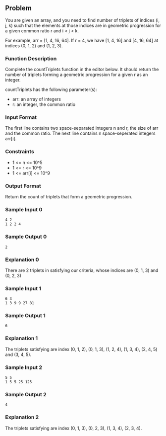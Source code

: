 ## Problem

You are given an array, and you need to find number of triplets of indices (i, j, k) such that the elements at those
indices are in geometric progression for a given common ratio r and i < j < k.

For example, arr = [1, 4, 16, 64]. If r = 4, we have [1, 4, 16] and [4, 16, 64] at indices (0, 1, 2) and (1, 2, 3).

### Function Description

Complete the countTriplets function in the editor below. It should return the number of triplets forming a geometric
progression for a given r as an integer.

countTriplets has the following parameter(s):

* arr: an array of integers
* r: an integer, the common ratio

### Input Format

The first line contains two space-separated integers n and r, the size of arr and the common ratio.
The next line contains n space-seperated integers arr[i].

### Constraints

* 1 <= n <= 10^5
* 1 <= r <= 10^9
* 1 <= arr[i] <= 10^9

### Output Format

Return the count of triplets that form a geometric progression.

### Sample Input 0

```
4 2
1 2 2 4
```

### Sample Output 0

```
2
```

### Explanation 0

There are 2 triplets in satisfying our criteria, whose indices are (0, 1, 3) and (0, 2, 3)

### Sample Input 1

```
6 3
1 3 9 9 27 81
```

### Sample Output 1

```
6
```

### Explanation 1

The triplets satisfying are index (0, 1, 2), (0, 1, 3), (1, 2, 4), (1, 3, 4), (2, 4, 5) and (3, 4, 5).

### Sample Input 2

```
5 5
1 5 5 25 125
```

### Sample Output 2

```
4
```

### Explanation 2

The triplets satisfying are index (0, 1, 3), (0, 2, 3), (1, 3, 4), (2, 3, 4).